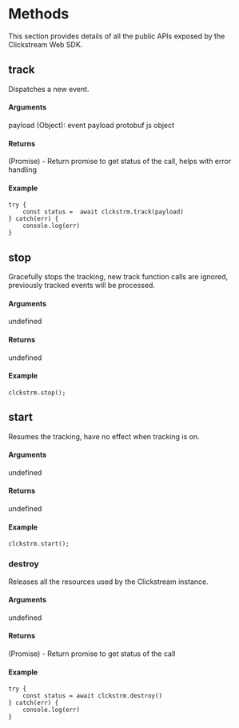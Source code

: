 # Methods

This section provides details of all the public APIs exposed by the Clickstream Web SDK.

## **track**

Dispatches a new event.

#### **Arguments**

payload (Object): event payload protobuf js object

#### **Returns**

(Promise) - Return promise to get status of the call, helps with error handling

#### **Example**

```
try {
    const status =  await clckstrm.track(payload)
} catch(err) {
    console.log(err)
}

```

## **stop**

Gracefully stops the tracking, new track function calls are ignored, previously tracked events will be processed.

#### **Arguments**

undefined

#### **Returns**

undefined

#### **Example**

```
clckstrm.stop();
```

## **start**

Resumes the tracking, have no effect when tracking is on.

#### **Arguments**

undefined

#### **Returns**

undefined

#### **Example**

```
clckstrm.start();
```

### **destroy**

Releases all the resources used by the Clickstream instance.

#### **Arguments**

undefined

#### **Returns**

(Promise) - Return promise to get status of the call

#### **Example**

```
try {
    const status = await clckstrm.destroy()
} catch(err) {
    console.log(err)
}

```
